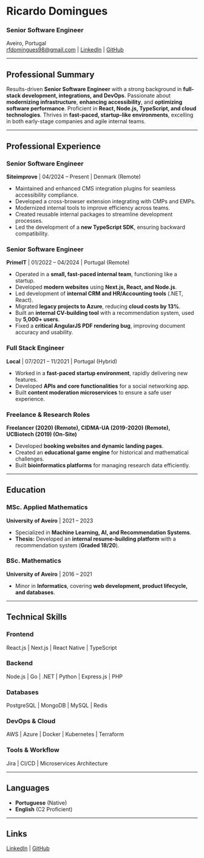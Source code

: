 # **Ricardo Domingues**  
### Senior Software Engineer  
Aveiro, Portugal  
rfdomingues98@gmail.com | [LinkedIn](https://linkedin.com/in/rfdomingues98) | [GitHub](https://github.com/rfdomingues98)

---

## **Professional Summary**
Results-driven **Senior Software Engineer** with a strong background in **full-stack development, integrations, and DevOps**. Passionate about **modernizing infrastructure**, **enhancing accessibility**, and **optimizing software performance**. Proficient in **React, Node.js, TypeScript, and cloud technologies**. Thrives in **fast-paced, startup-like environments**, excelling in both early-stage companies and agile internal teams.

---

## **Professional Experience**

### **Senior Software Engineer**  
**Siteimprove** | 04/2024 – Present | Denmark (Remote)  
- Maintained and enhanced CMS integration plugins for seamless accessibility compliance.
- Developed a cross-browser extension integrating with CMPs and EMPs.
- Modernized internal tools to improve efficiency across teams.
- Created reusable internal packages to streamline development processes.
- Led the development of a **new TypeScript SDK**, ensuring backward compatibility.

### **Senior Software Engineer**  
**PrimeIT** | 01/2022 – 04/2024 | Portugal (Remote)  
- Operated in a **small, fast-paced internal team**, functioning like a startup.
- Developed **modern websites** using **Next.js, React, and Node.js**.
- Led development of **internal CRM and HR/Accounting tools** (.NET, React).
- Migrated **legacy projects to Azure**, reducing **cloud costs by 13%**.
- Built an **internal CV-building tool** with a recommendation system, used by **5,000+ users**.
- Fixed a **critical AngularJS PDF rendering bug**, improving document accuracy and usability.

### **Full Stack Engineer**  
**Local** | 07/2021 – 11/2021 | Portugal (Hybrid)  
- Worked in a **fast-paced startup environment**, rapidly delivering new features.
- Developed **APIs and core functionalities** for a social networking app.
- Built **content moderation microservices** to ensure a safe user experience.

### **Freelance & Research Roles**  
**Freelancer (2020) (Remote), CIDMA-UA (2019-2020) (Remote), UCBiotech (2019) (On-Site)**  
- Developed **booking websites and dynamic landing pages**.
- Created an **educational game engine** for historical and mathematical challenges.
- Built **bioinformatics platforms** for managing research data efficiently.

---

## **Education**

### **MSc. Applied Mathematics**  
**University of Aveiro** | 2021 – 2023  
- Specialized in **Machine Learning, AI, and Recommendation Systems**.
- **Thesis:** Developed an **internal resume-building platform** with a recommendation system (**Graded 18/20**).

### **BSc. Mathematics**  
**University of Aveiro** | 2016 – 2021  
- Minor in **Informatics**, covering **web development, product lifecycle, and databases**.

---

## **Technical Skills**

### **Frontend**
React.js | Next.js | React Native | TypeScript  
### **Backend**
Node.js | Go | .NET | Python | Express.js | PHP  
### **Databases**
PostgreSQL | MongoDB | MySQL | Redis  
### **DevOps & Cloud**
AWS | Azure | Docker | Kubernetes | Terraform  
### **Tools & Workflow**
Jira | CI/CD | Microservices Architecture  

---

## **Languages**
- **Portuguese** (Native)  
- **English** (C2 Proficient)  

---

## **Links**
[LinkedIn](https://linkedin.com/in/rfdomingues98) | [GitHub](https://github.com/rfdomingues98)


